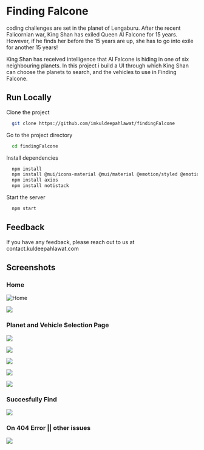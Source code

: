 
# Finding Falcone

coding challenges are set in the planet of Lengaburu. After the recent Falicornian war, King Shan has exiled Queen Al Falcone for 15 years. However, if he finds her before the 15 years are up, she has to go into exile for another 15 years!

King Shan has received intelligence that Al Falcone is hiding in one of six neighbouring planets. In this project i build a UI through which King Shan can choose the planets to search, and the vehicles to use in Finding Falcone.


## Run Locally

Clone the project

```bash
  git clone https://github.com/imkuldeepahlawat/findingFalcone
```

Go to the project directory

```bash
  cd findingFalcone
```

Install dependencies

```bash
  npm install
  npm install @mui/icons-material @mui/material @emotion/styled @emotion/react
  npm install axios
  npm install notistack
```

Start the server

```bash
  npm start
```


## Feedback

If you have any feedback, please reach out to us at contact.kuldeepahlawat.com


## Screenshots

### Home
![Home](https://github.com/imkuldeepahlawat/findingFalcone/assets/84150035/6dee82c5-7dec-482c-9e12-05467bd7d3bc)

![](https://github.com/imkuldeepahlawat/findingFalcone/assets/84150035/8702ce4e-dcf0-489e-b306-3852615143c5)
### Planet and Vehicle Selection Page
![](https://github.com/imkuldeepahlawat/findingFalcone/assets/84150035/a0e6b092-b1a7-4eb3-9ca9-d60f47039515)

![](https://github.com/imkuldeepahlawat/findingFalcone/assets/84150035/8d43e907-7cf7-4c09-b5b6-8a5c81b7af92)

![](https://github.com/imkuldeepahlawat/findingFalcone/assets/84150035/ed1f17cb-d99b-4297-b9ea-a29478ea61e1)

![](https://github.com/imkuldeepahlawat/findingFalcone/assets/84150035/05f4e261-3825-4cd8-a80b-16af52f72049)

![](https://github.com/imkuldeepahlawat/findingFalcone/assets/84150035/5eb84281-2e79-4238-a5be-1d7555bfbe3a)

### Succesfully Find

![](https://github.com/imkuldeepahlawat/findingFalcone/assets/84150035/ed633c9c-84c5-4aec-8e72-be671fd969d5)

### On 404 Error || other issues

![](https://github.com/imkuldeepahlawat/findingFalcone/assets/84150035/d7e08d4b-c425-4150-a629-d24cfb4ed622)





